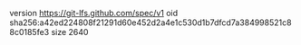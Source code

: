 version https://git-lfs.github.com/spec/v1
oid sha256:a42ed224808f21291d60e452d2a4e1c530d1b7dfcd7a384998521c88c0185fe3
size 2640

